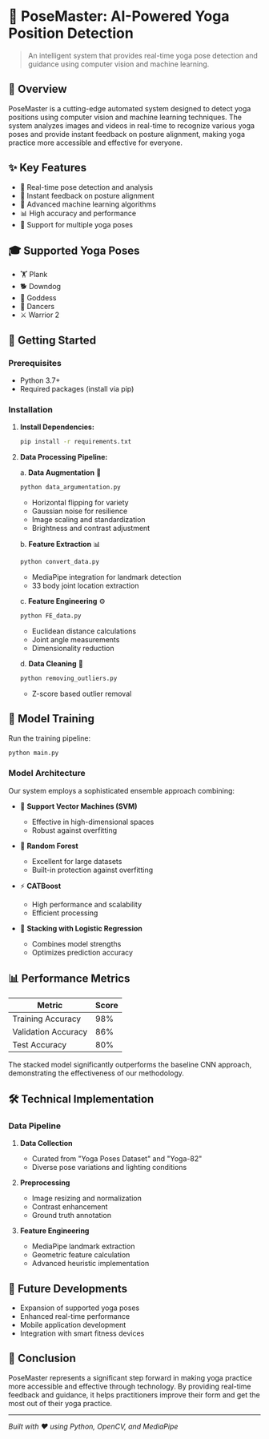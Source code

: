 ﻿# 🧘 PoseMaster: AI-Powered Yoga Position Detection

> An intelligent system that provides real-time yoga pose detection and guidance using computer vision and machine learning.

## 🎯 Overview

PoseMaster is a cutting-edge automated system designed to detect yoga positions using computer vision and machine learning techniques. The system analyzes images and videos in real-time to recognize various yoga poses and provide instant feedback on posture alignment, making yoga practice more accessible and effective for everyone.

## ✨ Key Features

- 🎥 Real-time pose detection and analysis
- 🎯 Instant feedback on posture alignment
- 🤖 Advanced machine learning algorithms
- 📊 High accuracy and performance
- 🔄 Support for multiple yoga poses

## 🎓 Supported Yoga Poses

- 🏋️ Plank
- 🐕 Downdog
- 👑 Goddess
- 💃 Dancers
- ⚔️ Warrior 2

## 🚀 Getting Started

### Prerequisites

- Python 3.7+
- Required packages (install via pip)

### Installation

1. **Install Dependencies:**

   ```bash
   pip install -r requirements.txt
   ```

2. **Data Processing Pipeline:**

   a. **Data Augmentation** 🔄

   ```bash
   python data_argumentation.py
   ```

   - Horizontal flipping for variety
   - Gaussian noise for resilience
   - Image scaling and standardization
   - Brightness and contrast adjustment

   b. **Feature Extraction** 📊

   ```bash
   python convert_data.py
   ```

   - MediaPipe integration for landmark detection
   - 33 body joint location extraction

   c. **Feature Engineering** ⚙️

   ```bash
   python FE_data.py
   ```

   - Euclidean distance calculations
   - Joint angle measurements
   - Dimensionality reduction

   d. **Data Cleaning** 🧹

   ```bash
   python removing_outliers.py
   ```

   - Z-score based outlier removal

## 🤖 Model Training

Run the training pipeline:

```bash
python main.py
```

### Model Architecture

Our system employs a sophisticated ensemble approach combining:

- 🎯 **Support Vector Machines (SVM)**

  - Effective in high-dimensional spaces
  - Robust against overfitting

- 🌳 **Random Forest**

  - Excellent for large datasets
  - Built-in protection against overfitting

- ⚡ **CATBoost**

  - High performance and scalability
  - Efficient processing

- 🔄 **Stacking with Logistic Regression**
  - Combines model strengths
  - Optimizes prediction accuracy

## 📊 Performance Metrics

| Metric              | Score |
| ------------------- | ----- |
| Training Accuracy   | 98%   |
| Validation Accuracy | 86%   |
| Test Accuracy       | 80%   |

The stacked model significantly outperforms the baseline CNN approach, demonstrating the effectiveness of our methodology.

## 🛠️ Technical Implementation

### Data Pipeline

1. **Data Collection**

   - Curated from "Yoga Poses Dataset" and "Yoga-82"
   - Diverse pose variations and lighting conditions

2. **Preprocessing**

   - Image resizing and normalization
   - Contrast enhancement
   - Ground truth annotation

3. **Feature Engineering**
   - MediaPipe landmark extraction
   - Geometric feature calculation
   - Advanced heuristic implementation

## 🔮 Future Developments

- Expansion of supported yoga poses
- Enhanced real-time performance
- Mobile application development
- Integration with smart fitness devices

## 🌟 Conclusion

PoseMaster represents a significant step forward in making yoga practice more accessible and effective through technology. By providing real-time feedback and guidance, it helps practitioners improve their form and get the most out of their yoga practice.

---

_Built with ❤️ using Python, OpenCV, and MediaPipe_
